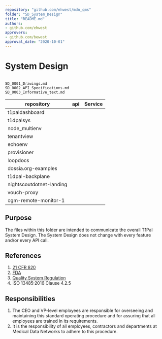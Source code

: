 ```yaml
---
repository: "github.com/ehwest/mdn_qms"
folder: "SD_System_Design"
title: "README.md"
authors:
- github.com/ehwest
approvers:
- github.com/bewest
approval_date: "2020-10-01"
---
```


# System Design

```{toctree}

SD_0001_Drawings.md
SD_0002_API_Specifications.md
SD_0003_Informative_text.md
```

|repository|api|Service|
|------------|--------------------|-------------|
|t1paldashboard||
|t1dpalsys||
|node_multienv||
|tenantview||
|echoenv||
|provisioner||
|loopdocs||
|dossia.org-examples||
|t1dpal-backplane||
|nightscoutdotnet-landing||
|vouch-proxy||
|cgm-remote-monitor-1||




## Purpose

The files within this folder are intended to communicate the overall T1Pal System Design.
The System Design does not change with every feature and/or every API call.

## References

1. [21 CFR 820](https://www.accessdata.fda.gov/scripts/cdrh/cfdocs/cfcfr/CFRSearch.cfm?CFRPart=820&amp;showFR=1&amp;subpartNode=21:8.0.1.1.12.13)
2. [FDA](https://www.accessdata.fda.gov/scripts/cdrh/cfdocs/cfcfr/CFRSearch.cfm?CFRPart=820&amp;showFR=1&amp;subpartNode=21:8.0.1.1.12.13)
3.  [Quality System Regulation](https://www.accessdata.fda.gov/scripts/cdrh/cfdocs/cfcfr/CFRSearch.cfm?CFRPart=820&amp;showFR=1&amp;subpartNode=21:8.0.1.1.12.13)
4. ISO 13485:2016 Clause 4.2.5

## Responsibilities

1. The CEO and VP-level employees are responsible for overseeing and maintaining this standard operating procedure and for assuring that all employees are trained in its requirements.
2. It is the responsibility of all employees, contractors and departments at Medical Data Networks to adhere to this procedure.
